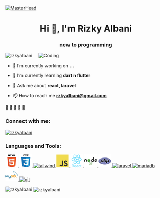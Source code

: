 [![MasterHead](https://image.myanimelist.net/ui/P-bbI39-Le55yVrTkq6nLbvvQnLK9EBai1t-gQdb2AlToxQo_JJ385hkIIVwuMgjjeGJoiQxd8irNq32pT26XETzBM942ytJ3zP9p7G87JVU-K7z1acDKiy52ut7zU2TwVse7IXLneTNGwmfaosx3JzuvHxg-tRRn4nC1NwdB3A)](https://github.com/rzkyalbani)

<h1 align="center">Hi 👋, I'm Rizky Albani</h1>
<h3 align="center">new to programming</h3>
<img align="right" alt="Coding" width="400" src="https://wallpapercave.com/wp/wp10474946.png"/>

<p align="left"> <img src="https://komarev.com/ghpvc/?username=rzkyalbani&label=Profile%20views&color=0e75b6&style=flat"
        alt="rzkyalbani" /> </p>

- 🔭 I’m currently working on **...**

- 🌱 I’m currently learning **dart n flutter**

- 💬 Ask me about **react, laravel**

- 📫 How to reach me **rzkyalbani@gmail.com**

🦐 🦐 🦐 🦐 🦐

<h3 align="left">Connect with me:</h3>
<p align="left">
    <a href="https://instagram.com/rzkyalbani" target="blank"><img align="center"
            src="https://raw.githubusercontent.com/rahuldkjain/github-profile-readme-generator/master/src/images/icons/Social/instagram.svg"
            alt="rzkyalbani" height="30" width="40" /></a>
</p>

<h3 align="left">Languages and Tools:</h3>
<p align="left">
    <a href="https://www.w3.org/html/" target="_blank" rel="noreferrer"> <img
            src="https://raw.githubusercontent.com/devicons/devicon/master/icons/html5/html5-original-wordmark.svg"
            alt="html5" width="40" height="40" />
    </a>
    <a href="https://www.w3schools.com/css/" target="_blank" rel="noreferrer"> <img
            src="https://raw.githubusercontent.com/devicons/devicon/master/icons/css3/css3-original-wordmark.svg"
            alt="css3" width="40" height="40" /> 
    </a> 
    <a href="https://tailwindcss.com/" target="_blank" rel="noreferrer"> <img
            src="https://www.vectorlogo.zone/logos/tailwindcss/tailwindcss-icon.svg" alt="tailwind" width="40"
            height="40" />
    </a>
    <a href="https://developer.mozilla.org/en-US/docs/Web/JavaScript" target="_blank" rel="noreferrer"> <img
            src="https://raw.githubusercontent.com/devicons/devicon/master/icons/javascript/javascript-original.svg"
            alt="javascript" width="40" height="40" />
    </a>
    <a href="https://reactjs.org/" target="_blank" rel="noreferrer"> <img
            src="https://raw.githubusercontent.com/devicons/devicon/master/icons/react/react-original-wordmark.svg"
            alt="react" width="40" height="40" />
    </a>
    <a href="https://nodejs.org" target="_blank" rel="noreferrer">
        <img src="https://raw.githubusercontent.com/devicons/devicon/master/icons/nodejs/nodejs-original-wordmark.svg"
            alt="nodejs" width="40" height="40" />
    </a>
    <a href="https://www.php.net" target="_blank" rel="noreferrer">
        <img src="https://raw.githubusercontent.com/devicons/devicon/master/icons/php/php-original.svg" alt="php"
            width="40" height="40" />
    </a>
    <a href="https://laravel.com/" target="_blank" rel="noreferrer"> <img
            src="https://static-00.iconduck.com/assets.00/laravel-icon-1990x2048-xawylrh0.png"
            alt="laravel" width="40" height="40" />
    </a>
    <a href="https://mariadb.org/" target="_blank" rel="noreferrer"> <img
            src="https://www.vectorlogo.zone/logos/mariadb/mariadb-icon.svg" alt="mariadb" width="40" height="40" />
    </a>
    <a href="https://www.mysql.com/" target="_blank" rel="noreferrer"> <img
            src="https://raw.githubusercontent.com/devicons/devicon/master/icons/mysql/mysql-original-wordmark.svg"
            alt="mysql" width="40" height="40" />
    </a>
    <a href="https://git-scm.com/" target="_blank" rel="noreferrer">
        <img src="https://www.vectorlogo.zone/logos/git-scm/git-scm-icon.svg" alt="git" width="40" height="40" />
    </a>
</p>

<p><img align="left"
        src="https://github-readme-stats.vercel.app/api/top-langs?username=rzkyalbani&show_icons=true&locale=en&layout=compact"
        alt="rzkyalbani" /></p>

<p>&nbsp;<img align="center"
        src="https://github-readme-stats.vercel.app/api?username=rzkyalbani&show_icons=true&locale=en"
        alt="rzkyalbani" /></p>
